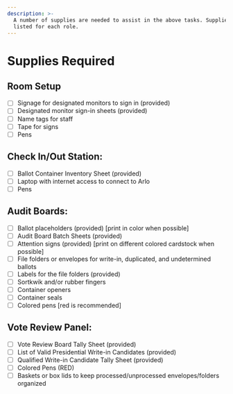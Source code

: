 ```yaml
---
description: >-
  A number of supplies are needed to assist in the above tasks. Supplies will be
  listed for each role.
---
```


# Supplies Required

## Room Setup

* [ ] Signage for designated monitors to sign in (provided)
* [ ] Designated monitor sign-in sheets (provided)
* [ ] Name tags for staff
* [ ] Tape for signs
* [ ] Pens

## Check In/Out Station:

* [ ] Ballot Container Inventory Sheet (provided)
* [ ] Laptop with internet access to connect to Arlo
* [ ] Pens

## Audit Boards:

* [ ] Ballot placeholders (provided) \[print in color when possible]
* [ ] Audit Board Batch Sheets (provided)
* [ ] Attention signs (provided) \[print on different colored cardstock when possible]
* [ ] File folders or envelopes for write-in, duplicated, and undetermined ballots
* [ ] Labels for the file folders (provided)
* [ ] Sortkwik and/or rubber fingers
* [ ] Container openers
* [ ] Container seals
* [ ] Colored pens \[red is recommended]

## Vote Review Panel:

* [ ] Vote Review Board Tally Sheet (provided)
* [ ] List of Valid Presidential Write-in Candidates (provided)
* [ ] Qualified Write-in Candidate Tally Sheet (provided)
* [ ] Colored Pens (RED)
* [ ] Baskets or box lids to keep processed/unprocessed envelopes/folders organized
